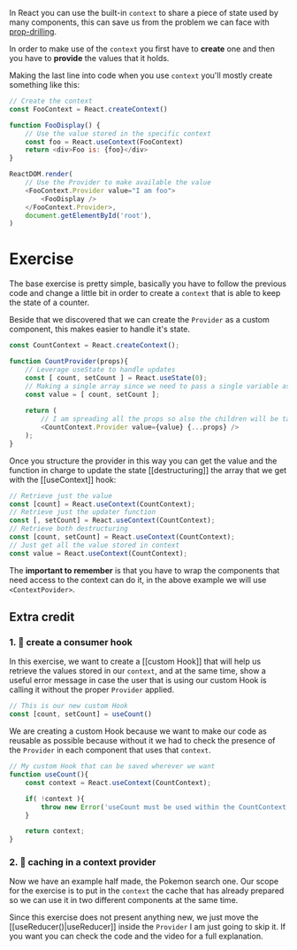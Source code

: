 In React you can use the built-in `context` to share a piece of state used by many components, this can save us from the problem we can face with [prop-drilling](https://kentcdodds.com/blog/prop-drilling).

In order to make use of the `context` you first have to **create** one and then you have to **provide** the values that it holds. 

Making the last line into code when you use `context` you'll mostly create something like this:

```js
// Create the context
const FooContext = React.createContext()

function FooDisplay() {
	// Use the value stored in the specific context
	const foo = React.useContext(FooContext)
	return <div>Foo is: {foo}</div>
}

ReactDOM.render(
	// Use the Provider to make available the value
  	<FooContext.Provider value="I am foo">
    	<FooDisplay />
  	</FooContext.Provider>,
  	document.getElementById('root'),
)
```

# Exercise
The base exercise is pretty simple, basically you have to follow the previous code and change a little bit in order to create a `context` that is able to keep the state of a counter.

Beside that we discovered that we can create the `Provider` as a custom component, this makes easier to handle it's state.

```js
const CountContext = React.createContext();

function CountProvider(props){
	// Leverage useState to handle updates
	const [ count, setCount ] = React.useState(0);
	// Making a single array since we need to pass a single variable as value
	const value = [ count, setCount ];
	
	return (
		// I am spreading all the props so also the children will be taken care of
		<CountContext.Provider value={value} {...props} />
	);
}
```

Once you structure the provider in this way you can get the value and the function in charge to update the state [[destructuring]] the array that we get with the [[useContext]] hook:

```js
// Retrieve just the value
const [count] = React.useContext(CountContext);
// Retrieve just the updater function
const [, setCount] = React.useContext(CountContext);
// Retrieve both destructuring
const [count, setCount] = React.useContext(CountContext);
// Just get all the value stored in context
const value = React.useContext(CountContext);
```

The **important to remember** is that you have to wrap the components that need access to the context can do it, in the above example we will use `<ContextPovider>`.
## Extra credit
### 1. 💯 create a consumer hook
In this exercise, we want to create a [[custom Hook]] that will help us retrieve the values stored in our `context`, and at the same time, show a useful error message in case the user that is using our custom Hook is calling it without the proper `Provider` applied.

```js
// This is our new custom Hook
const [count, setCount] = useCount()
```
We are creating a custom Hook because we want to make our code as reusable as possible because without it we had to check the presence of the `Provider` in each component that uses that `context`.
```js
// My custom Hook that can be saved wherever we want
function useCount(){
	const context = React.useContext(CountContext);

	if( !context ){
		throw new Error('useCount must be used within the CountContext');
	}

	return context;
}
```

### 2. 💯 caching in a context provider
Now we have an example half made, the Pokemon search one. Our scope for the exercise is to put in the `context` the cache that has already prepared so we can use it in two different components at the same time.

Since this exercise does not present anything new, we just move the [[useReducer()|useReducer]] inside the `Provider` I am just going to skip it. If you want you can check the code and the video for a full explanation.